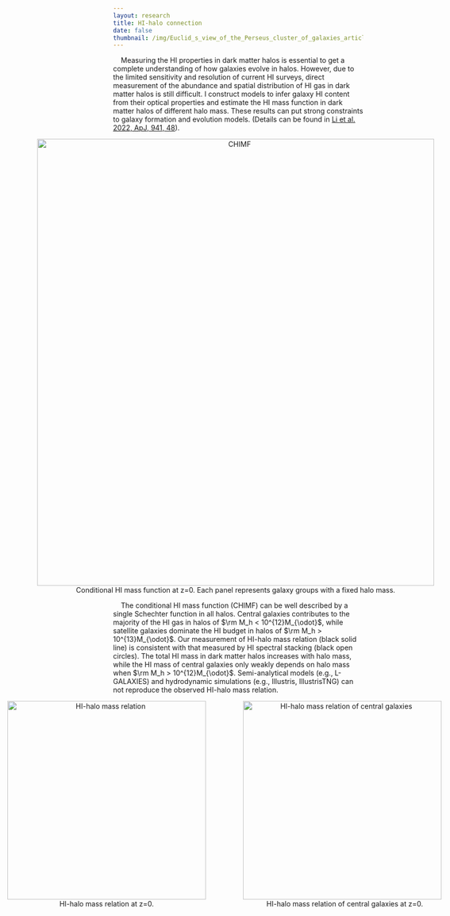 ```yaml
---
layout: research
title: HI-halo connection
date: false
thumbnail: /img/Euclid_s_view_of_the_Perseus_cluster_of_galaxies_article.jpeg
---
```


    Measuring the HI properties in dark matter halos is essential to get a complete understanding of how galaxies evolve in halos. However, due to the limited sensitivity and resolution of current HI surveys, direct measurement of the abundance and spatial distribution of HI gas in dark matter halos is still difficult. I construct models to infer galaxy HI content from their optical properties and estimate the HI mass function in dark matter halos of different halo mass. These results can put strong constraints to galaxy formation and evolution models. (Details can be found in <u>[Li et al. 2022, ApJ, 941, 48](https://ui.adsabs.harvard.edu/abs/2022ApJ...941...48L/abstract)</u>).

<figure style="display: flex; flex-direction: column; justify-content: center; align-items: center;">
    <div style="text-align: center;">
        <img src="/img/CHIMF.pdf" width="800", height="900", alt="CHIMF" style="margin-right: 10px;"> 
        <figcaption style="width: 800px;">Conditional HI mass function at z=0. Each panel represents galaxy groups with a fixed halo mass.</figcaption> 
    </div>
</figure>

    The conditional HI mass function (CHIMF) can be well described by a single Schechter function in all halos. Central galaxies contributes to the majority of the HI gas in halos of $\rm M_h < 10^{12}M_{\odot}$, while satellite galaxies dominate the HI budget in halos of $\rm M_h > 10^{13}M_{\odot}$. Our measurement of HI-halo mass relation (black solid line) is consistent with that measured by HI spectral stacking (black open circles). The total HI mass in dark matter halos increases with halo mass, while the HI mass of central galaxies only weakly depends on halo mass when $\rm M_h > 10^{12}M_{\odot}$. Semi-analytical models (e.g., L-GALAXIES) and hydrodynamic simulations (e.g., Illustris, IllustrisTNG) can not reproduce the observed HI-halo mass relation.

<figure style="display: flex; justify-content: center; align-items: center;"> 
<div style="text-align: center;"> 
    <img src="/img/HI-halo.pdf", width="400", alt="HI-halo mass relation" style="margin-right: 30px;"> 
    <figcaption style="width: 400px;">HI-halo mass relation at z=0.</figcaption> 
</div> 
<div style="text-align: center;"> 
    <img src="/img/HI-halo-central.pdf", width="400", alt="HI-halo mass relation of central galaxies" style="margin-right: 10px;"> 
    <figcaption style="width: 500px;">HI-halo mass relation of central galaxies at z=0.</figcaption> 
</div> 
</figure>
